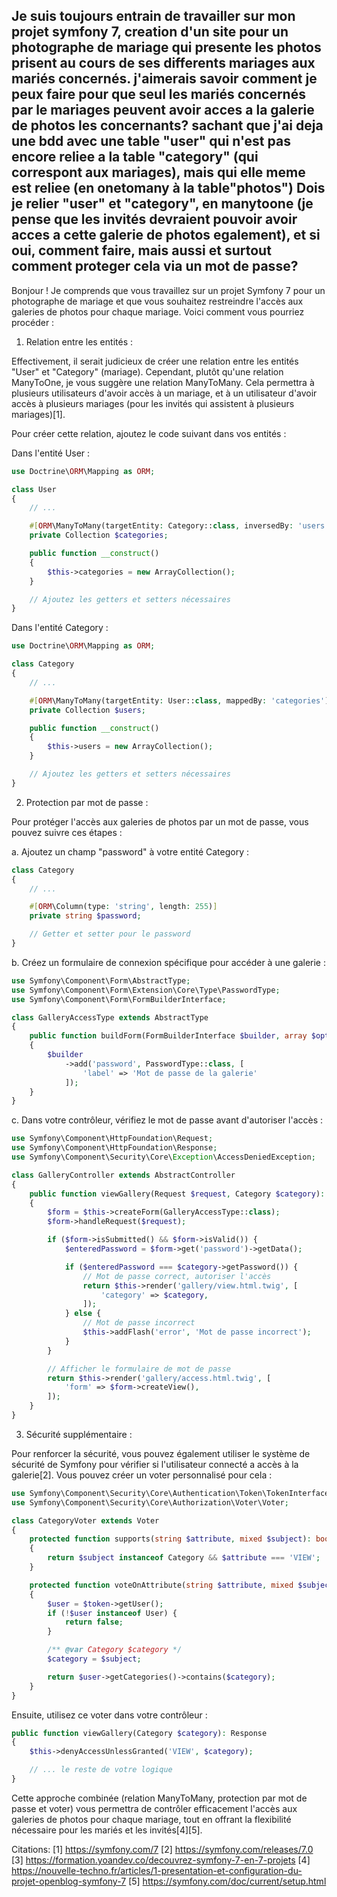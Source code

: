 ## Je suis toujours entrain de travailler sur mon projet symfony 7, creation d'un site pour un photographe de mariage qui presente les photos prisent au cours de ses differents mariages aux mariés concernés. j'aimerais savoir comment je peux faire pour que seul les mariés concernés par le mariages peuvent avoir acces a la galerie de photos les concernants? sachant que j'ai deja une bdd avec une table "user" qui n'est pas encore reliee a la table "category" (qui correspont aux mariages), mais qui elle meme est reliee (en onetomany à la table"photos") Dois je relier "user" et "category", en manytoone (je pense que les invités devraient pouvoir avoir acces a cette galerie de photos egalement), et si oui, comment faire, mais aussi et surtout comment proteger cela via un mot de passe?

Bonjour ! Je comprends que vous travaillez sur un projet Symfony 7 pour un photographe de mariage et que vous souhaitez restreindre l'accès aux galeries de photos pour chaque mariage. Voici comment vous pourriez procéder :

1. Relation entre les entités :

Effectivement, il serait judicieux de créer une relation entre les entités "User" et "Category" (mariage). Cependant, plutôt qu'une relation ManyToOne, je vous suggère une relation ManyToMany. Cela permettra à plusieurs utilisateurs d'avoir accès à un mariage, et à un utilisateur d'avoir accès à plusieurs mariages (pour les invités qui assistent à plusieurs mariages)[1].

Pour créer cette relation, ajoutez le code suivant dans vos entités :

Dans l'entité User :

```php
use Doctrine\ORM\Mapping as ORM;

class User
{
    // ...

    #[ORM\ManyToMany(targetEntity: Category::class, inversedBy: 'users')]
    private Collection $categories;

    public function __construct()
    {
        $this->categories = new ArrayCollection();
    }

    // Ajoutez les getters et setters nécessaires
}
```

Dans l'entité Category :

```php
use Doctrine\ORM\Mapping as ORM;

class Category
{
    // ...

    #[ORM\ManyToMany(targetEntity: User::class, mappedBy: 'categories')]
    private Collection $users;

    public function __construct()
    {
        $this->users = new ArrayCollection();
    }

    // Ajoutez les getters et setters nécessaires
}
```

2. Protection par mot de passe :

Pour protéger l'accès aux galeries de photos par un mot de passe, vous pouvez suivre ces étapes :

a. Ajoutez un champ "password" à votre entité Category :

```php
class Category
{
    // ...

    #[ORM\Column(type: 'string', length: 255)]
    private string $password;

    // Getter et setter pour le password
}
```

b. Créez un formulaire de connexion spécifique pour accéder à une galerie :

```php
use Symfony\Component\Form\AbstractType;
use Symfony\Component\Form\Extension\Core\Type\PasswordType;
use Symfony\Component\Form\FormBuilderInterface;

class GalleryAccessType extends AbstractType
{
    public function buildForm(FormBuilderInterface $builder, array $options)
    {
        $builder
            ->add('password', PasswordType::class, [
                'label' => 'Mot de passe de la galerie'
            ]);
    }
}
```

c. Dans votre contrôleur, vérifiez le mot de passe avant d'autoriser l'accès :

```php
use Symfony\Component\HttpFoundation\Request;
use Symfony\Component\HttpFoundation\Response;
use Symfony\Component\Security\Core\Exception\AccessDeniedException;

class GalleryController extends AbstractController
{
    public function viewGallery(Request $request, Category $category): Response
    {
        $form = $this->createForm(GalleryAccessType::class);
        $form->handleRequest($request);

        if ($form->isSubmitted() && $form->isValid()) {
            $enteredPassword = $form->get('password')->getData();

            if ($enteredPassword === $category->getPassword()) {
                // Mot de passe correct, autoriser l'accès
                return $this->render('gallery/view.html.twig', [
                    'category' => $category,
                ]);
            } else {
                // Mot de passe incorrect
                $this->addFlash('error', 'Mot de passe incorrect');
            }
        }

        // Afficher le formulaire de mot de passe
        return $this->render('gallery/access.html.twig', [
            'form' => $form->createView(),
        ]);
    }
}
```

3. Sécurité supplémentaire :

Pour renforcer la sécurité, vous pouvez également utiliser le système de sécurité de Symfony pour vérifier si l'utilisateur connecté a accès à la galerie[2]. Vous pouvez créer un voter personnalisé pour cela :

```php
use Symfony\Component\Security\Core\Authentication\Token\TokenInterface;
use Symfony\Component\Security\Core\Authorization\Voter\Voter;

class CategoryVoter extends Voter
{
    protected function supports(string $attribute, mixed $subject): bool
    {
        return $subject instanceof Category && $attribute === 'VIEW';
    }

    protected function voteOnAttribute(string $attribute, mixed $subject, TokenInterface $token): bool
    {
        $user = $token->getUser();
        if (!$user instanceof User) {
            return false;
        }

        /** @var Category $category */
        $category = $subject;

        return $user->getCategories()->contains($category);
    }
}
```

Ensuite, utilisez ce voter dans votre contrôleur :

```php
public function viewGallery(Category $category): Response
{
    $this->denyAccessUnlessGranted('VIEW', $category);

    // ... le reste de votre logique
}
```

Cette approche combinée (relation ManyToMany, protection par mot de passe et voter) vous permettra de contrôler efficacement l'accès aux galeries de photos pour chaque mariage, tout en offrant la flexibilité nécessaire pour les mariés et les invités[4][5].

Citations:
[1] https://symfony.com/7
[2] https://symfony.com/releases/7.0
[3] https://formation.yoandev.co/decouvrez-symfony-7-en-7-projets
[4] https://nouvelle-techno.fr/articles/1-presentation-et-configuration-du-projet-openblog-symfony-7
[5] https://symfony.com/doc/current/setup.html
